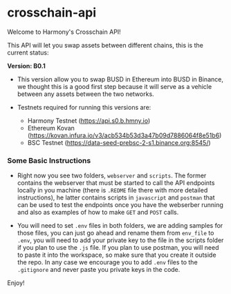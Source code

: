 # crosschain-api
Welcome to Harmony's Crosschain API!

This API will let you swap assets between different chains, this is the current status:

**Version: B0.1**

* This version allow you to swap BUSD in Ethereum into BUSD in Binance, we thought this is a good first step because it will serve as a vehicle between any assets between the two networks.

* Testnets required for running this versions are:

    * Harmony Testnet (https://api.s0.b.hmny.io)
    * Ethereum Kovan (https://kovan.infura.io/v3/acb534b53d3a47b09d7886064f8e51b6)
    * BSC Testnet (https://data-seed-prebsc-2-s1.binance.org:8545/)

### Some Basic Instructions

* Right now you see two folders, `webserver` and `scripts`. The former contains the webserver that must be started to call the API endpoints locally in you machine (there is `.REDME` file there with more detailed instructions), he latter contains scripts in `javascript` and `postman` that can be used to test the endpoints once you have the webserber running and also as examples of how to make `GET` and `POST` calls.

* You will need to set `.env` files in both folders, we are adding samples for those files, you can just go ahead and rename them from `env_file` to `.env`, you will need to add your private key to the file in the scripts folder if you plan to use the `.js` file. If you plan to use postman, you will need to paste it into the workspace, so make sure that you create it outside the repo. In any case we encourage you to add `.env` files to the `.gitignore` and never paste you private keys in the code. 

Enjoy!

